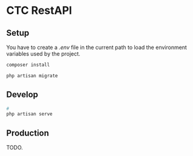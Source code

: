# CTC RestAPI

## Setup
You have to create a *.env* file in the current path to load the environment variables used by the project.

```sh
composer install
```

```sh
php artisan migrate
```

## Develop
```sh
#
php artisan serve
```

## Production
TODO.
